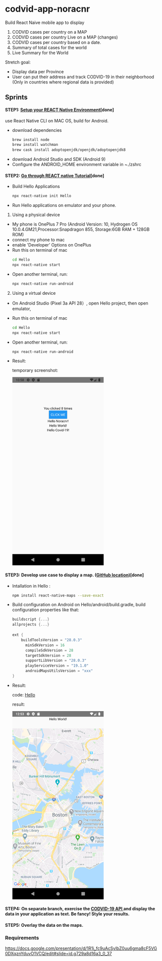 # codvid-app-noracnr
Build React Naive mobile app to display 
1. CODVID cases per country on a MAP
2. CODVID cases per country Live on a MAP (changes)
3. CODVID cases per country based on a date.
4. Summary of total cases for the world
5. Live Summary for the World

Stretch goal:
* Display data per Province
* User can put their address and track CODVID-19 in their neighborhood (Only in countries where regional data is provided)


## Sprints
#### STEP1: <a href="https://reactnative.dev/docs/environment-setup">Setup your REACT Native Environment</a>[done]
use React Native CLI on MAC OS, build for Android.
* download dependencies
  ```bash
  brew install node
  brew install watchman
  brew cask install adoptopenjdk/openjdk/adoptopenjdk8
  ```
* download Android Studio and SDK (Android 9)
* Configure the ANDROID_HOME environment variable in ~./zshrc

#### STEP2: <a href="https://reactnative.dev/docs/tutorial">Go through REACT native Tutorial</a>[done]
* Build Hello Applications
  ```bash
  npx react-native init Hello
  ```
* Run Hello applications on emulator and your phone.
1. Using a physical device
  * My phone is OnePlus 7 Pro (Android Version: 10, Hydrogen OS 10.0.4.GM21,Processor:Snapdragon 855, Storage:6GB RAM + 128GB ROM)
  * connect my phone to mac 
  * enable 'Developer' Options on OnePlus
  * Run this on terminal of mac
    ```bash
    cd Hello
    npx react-native start
    ```
  * Open another terminal, run:
    ```bash
    npx react-native run-android
    ```

2. Using a virtual device
  * On Android Studio (Pixel 3a API 28）, open Hello project, then open emulator,
  * Run this on terminal of mac
    ```bash
    cd Hello
    npx react-native start
    ```
  * Open another terminal, run:
    ```bash
    npx react-native run-android
    ```
* Result:

  temporary screenshot:
  
   <img src="/img/Screenshot_Hello.png" width=300 />

#### STEP3: Develop use case to display a map.  (<a href="https://github.com/react-native-community/react-native-maps">GitHub location</a>)[done]
* Intallation in Hello :
  ```bash
  npm install react-native-maps --save-exact
  ```
* Build configuration on Android
  on Hello/android/build.gradle, build configuration properties like that:
  ```build.gradle
  buildscript {...}
  allprojects {...}

  ext {
      buildToolsVersion = "28.0.3"
        minSdkVersion = 16
        compileSdkVersion = 28
        targetSdkVersion = 28
        supportLibVersion = "28.0.3"
        playServiceVersion = "19.1.0"
        androidMapsUtilsVersion = "xxx"
  }
  ```
* Result:

  code: [Hello](https://github.com/BUEC500C1/codvid-app-noracnr/tree/master/Hello)

  result:
  
  <img src="/img/Screenshot_map.png" width=300 />
#### STEP4: On separate branch, exercise the <a href="https://covid19api.com/"> CODVID-19 API </a> and display the data in your application as text.  Be fancy!  Style your results.
#### STEP5: Overlay the data on the maps.


### Requirements
https://docs.google.com/presentation/d/1R1i_fc9uAcSylbZ0uu6gma8cF5VG0DXqznYduvO1VCQ/edit#slide=id.g729a8d16a3_0_37
